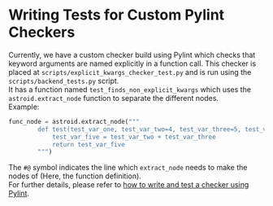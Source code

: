 # Writing Tests for Custom Pylint Checkers  
Currently, we have a custom checker build using Pylint which checks that keyword arguments are named explicitly in a function call. This checker is placed at `scripts/explicit_kwargs_checker_test.py` and is run using the `scripts/backend_tests.py` script.  
It has a function named `test_finds_non_explicit_kwargs` which uses the `astroid.extract_node` function to separate the different nodes.  
Example: 
```python
func_node = astroid.extract_node("""
        def test(test_var_one, test_var_two=4, test_var_three=5, test_var_four="test_checker"): #@
            test_var_five = test_var_two + test_var_three
            return test_var_five
        """)
```
The `#@` symbol indicates the line which `extract_node` needs to make the nodes of (Here, the function definition).  
For further details, please refer to [how to write and test a checker using Pylint](https://pylint.readthedocs.io/en/latest/how_tos/custom_checkers.html).  

